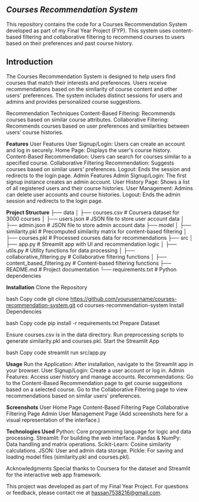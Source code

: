 ***Courses Recommendation System***
----------------------------------------------------------------------------------------------------------------------------------------------------------------------
This repository contains the code for a Courses Recommendation System developed as part of my Final Year Project (FYP). This system uses content-based filtering and collaborative filtering to recommend courses to users based on their preferences and past course history.

**Introduction**
----------------------------------------------------------------------------------------------------------------------------------------------------------------------
The Courses Recommendation System is designed to help users find courses that match their interests and preferences. Users receive recommendations based on the similarity of course content and other users' preferences. The system includes distinct sessions for users and admins and provides personalized course suggestions.

Recommendation Techniques
Content-Based Filtering: Recommends courses based on similar course attributes.
Collaborative Filtering: Recommends courses based on user preferences and similarities between users’ course histories.

**Features**
User Features
User Signup/Login: Users can create an account and log in securely.
Home Page: Displays the user's course history.
Content-Based Recommendation: Users can search for courses similar to a specified course.
Collaborative Filtering Recommendation: Suggests courses based on similar users' preferences.
Logout: Ends the session and redirects to the login page.
Admin Features
Admin Signup/Login: The first signup instance creates an admin account.
User History Page: Shows a list of all registered users and their course histories.
User Management: Admins can delete user accounts and course histories.
Logout: Ends the admin session and redirects to the login page.

**Project Structure**
├── data
│   ├── courses.csv              # Coursera dataset for 3000 courses
│   ├── users.json               # JSON file to store user account data
│   ├── admin.json               # JSON file to store admin account data
├── model
│   ├── similarity.pkl           # Precomputed similarity matrix for content-based filtering
│   ├── courses.pkl              # Processed courses data for recommendations
├── src
│   ├── app.py                   # Streamlit app with UI and recommendation logic
│   ├── utils.py                 # Utility functions for data processing
│   ├── collaborative_filtering.py # Collaborative filtering functions
│   ├── content_based_filtering.py # Content-based filtering functions
├── README.md                    # Project documentation
└── requirements.txt             # Python dependencies

**Installation**
Clone the Repository

bash
Copy code
git clone https://github.com/yourusername/courses-recommendation-system.git
cd courses-recommendation-system
Install Dependencies

bash
Copy code
pip install -r requirements.txt
Prepare Dataset

Ensure courses.csv is in the data directory.
Run preprocessing scripts to generate similarity.pkl and courses.pkl.
Start the Streamlit App

bash
Copy code
streamlit run src/app.py


**Usage**
Run the Application: After installation, navigate to the Streamlit app in your browser.
User Signup/Login: Create a user account or log in.
Admin Features: Access user history and manage accounts.
Recommendations:
Go to the Content-Based Recommendation page to get course suggestions based on a selected course.
Go to the Collaborative Filtering page to view recommendations based on similar users' preferences.

**Screenshots**
User Home Page
Content-Based Filtering Page
Collaborative Filtering Page
Admin User Management Page
(Add screenshots here for a visual representation of the interface.)

**Technologies Used**
Python: Core programming language for logic and data processing.
Streamlit: For building the web interface.
Pandas & NumPy: Data handling and matrix operations.
Scikit-Learn: Cosine similarity calculations.
JSON: User and admin data storage.
Pickle: For saving and loading model files (similarity.pkl and courses.pkl).


Acknowledgments
Special thanks to Coursera for the dataset and Streamlit for the interactive web app framework.

This project was developed as part of my Final Year Project. For questions or feedback, please contact me at hassan7538216@gmail.com.
